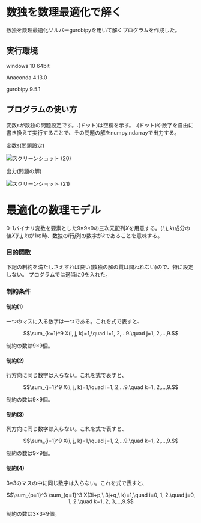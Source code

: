 # 数独を数理最適化で解く
数独を数理最適化ソルバーgurobipyを用いて解くプログラムを作成した。

## 実行環境
windows 10 64bit

Anaconda 4.13.0

gurobipy 9.5.1

## プログラムの使い方
変数sが数独の問題設定です。.(ドット)は空欄を示す。
.(ドット)や数字を自由に書き換えて実行することで、その問題の解をnumpy.ndarrayで出力する。

変数s(問題設定)

![スクリーンショット (20)](https://user-images.githubusercontent.com/108399244/176651104-b50c96be-b961-4279-aec9-89d8e27dbca4.png)

出力(問題の解)

![スクリーンショット (21)](https://user-images.githubusercontent.com/108399244/176651580-d5258da3-4cb2-463b-8f73-86123d3a77dd.png)

# 最適化の数理モデル
0-1バイナリ変数を要素とした9×9×9の三次元配列$X$を用意する。${(i, j, k)}$成分の値${X(i, j, k)}$が1の時、数独の$i$行$j$列の数字が$k$であることを意味する。

### 目的関数
下記の制約を満たしさえすれば良い(数独の解の質は問われない)ので、特に設定しない。
プログラムでは適当に0を入れた。

### 制約条件
#### 制約(1)
一つのマスに入る数字は一つである。これを式で表すと、

$$\sum_{k=1}^9 X(i, j, k)=1,\quad i=1, 2,...9.\quad j=1, 2,...,9.$$

制約の数は9×9個。

#### 制約(2)
行方向に同じ数字は入らない。これを式で表すと、

$$\sum_{j=1}^9 X(i, j, k)=1,\quad i=1, 2,...9.\quad k=1, 2,...,9.$$

制約の数は9×9個。

#### 制約(3)
列方向に同じ数字は入らない。これを式で表すと、

$$\sum_{i=1}^9 X(i, j, k)=1,\quad j=1, 2,...9.\quad k=1, 2,...,9.$$

制約の数は9×9個。

#### 制約(4)
3×3のマスの中に同じ数字は入らない。これを式で表すと、

$$\sum_{p=1}^3 \sum_{q=1}^3 X(3i+p,\ 3j+q,\ k)=1,\quad i=0, 1, 2.\quad j=0, 1, 2.\quad k=1, 2, 3,...,9.$$

制約の数は3×3×9個。
